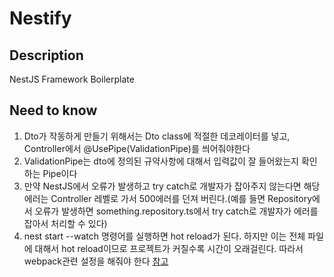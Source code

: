 # Nestify

## Description

NestJS Framework Boilerplate

## Need to know

1. Dto가 작동하게 만들기 위해서는 Dto class에 적절한 데코레이터를 넣고, Controller에서 @UsePipe(ValidationPipe)를 씌어줘야한다
2. ValidationPipe는 dto에 정의된 규약사항에 대해서 입력값이 잘 들어왔는지 확인하는 Pipe이다
3. 만약 NestJS에서 오류가 발생하고 try catch로 개발자가 잡아주지 않는다면 해당 에러는 Controller 레벨로 가서 500에러를 던져 버린다.(예를 들면 Repository에서 오류가 발생하면
   something.repository.ts에서 try catch로 개발자가 에러를 잡아서 처리할 수 있다)
4. nest start --watch 명령어를 실행하면 hot reload가 된다. 하지만 이는 전체 파일에 대해서 hot reload이므로 프로젝트가 커질수록 시간이 오래걸린다. 따라서 webpack관련 설정을
   해줘야 한다 [참고](https://velog.io/@kys6879/Nest.JS-Hot-reload-%EC%A0%81%EC%9A%A9%ED%95%98%EA%B8%B0)